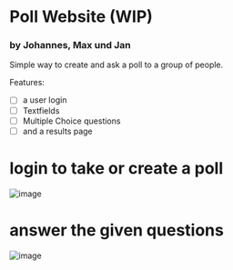 # Poll Website (WIP)
### by Johannes, Max und Jan

Simple way to create and ask a poll to a group of people.

Features:
- [ ] a user login
- [ ] Textfields
- [ ] Multiple Choice questions
- [ ] and a results page

# login to take or create a poll
![image](https://user-images.githubusercontent.com/64578396/233946017-ff35f6e2-94df-43f5-9718-41515a0149dd.png)

# answer the given questions
![image](https://user-images.githubusercontent.com/64578396/233946228-411573d2-6876-444e-82d2-321af83a73f8.png)
